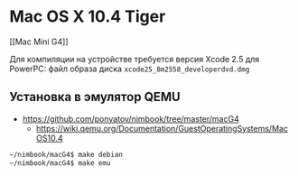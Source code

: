 # Mac OS X 10.4 Tiger

[[Mac Mini G4]]

Для компиляции на устройстве требуется версия Xcode 2.5 для PowerPC: файл образа диска `xcode25_8m2558_developerdvd.dmg`

## Установка в эмулятор QEMU

* https://github.com/ponyatov/nimbook/tree/master/macG4
  * https://wiki.qemu.org/Documentation/GuestOperatingSystems/MacOS10.4

```sh
~/nimbook/macG4$ make debian
~/nimbook/macG4$ make emu
```

